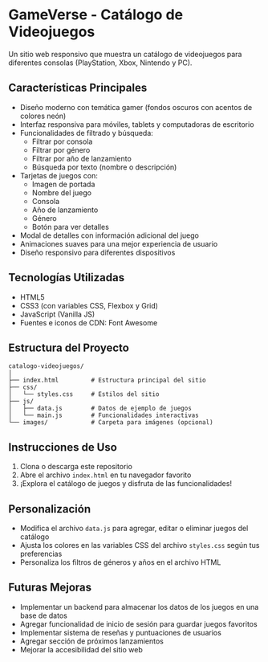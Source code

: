# GameVerse - Catálogo de Videojuegos

Un sitio web responsivo que muestra un catálogo de videojuegos para diferentes consolas (PlayStation, Xbox, Nintendo y PC).

## Características Principales

- Diseño moderno con temática gamer (fondos oscuros con acentos de colores neón)
- Interfaz responsiva para móviles, tablets y computadoras de escritorio
- Funcionalidades de filtrado y búsqueda:
  - Filtrar por consola
  - Filtrar por género
  - Filtrar por año de lanzamiento
  - Búsqueda por texto (nombre o descripción)
- Tarjetas de juegos con:
  - Imagen de portada
  - Nombre del juego
  - Consola
  - Año de lanzamiento
  - Género
  - Botón para ver detalles
- Modal de detalles con información adicional del juego
- Animaciones suaves para una mejor experiencia de usuario
- Diseño responsivo para diferentes dispositivos

## Tecnologías Utilizadas

- HTML5
- CSS3 (con variables CSS, Flexbox y Grid)
- JavaScript (Vanilla JS)
- Fuentes e iconos de CDN: Font Awesome

## Estructura del Proyecto

```
catalogo-videojuegos/
│
├── index.html         # Estructura principal del sitio
├── css/
│   └── styles.css     # Estilos del sitio
├── js/
│   ├── data.js        # Datos de ejemplo de juegos
│   └── main.js        # Funcionalidades interactivas
└── images/            # Carpeta para imágenes (opcional)
```

## Instrucciones de Uso

1. Clona o descarga este repositorio
2. Abre el archivo `index.html` en tu navegador favorito
3. ¡Explora el catálogo de juegos y disfruta de las funcionalidades!

## Personalización

- Modifica el archivo `data.js` para agregar, editar o eliminar juegos del catálogo
- Ajusta los colores en las variables CSS del archivo `styles.css` según tus preferencias
- Personaliza los filtros de géneros y años en el archivo HTML

## Futuras Mejoras

- Implementar un backend para almacenar los datos de los juegos en una base de datos
- Agregar funcionalidad de inicio de sesión para guardar juegos favoritos
- Implementar sistema de reseñas y puntuaciones de usuarios
- Agregar sección de próximos lanzamientos
- Mejorar la accesibilidad del sitio web 